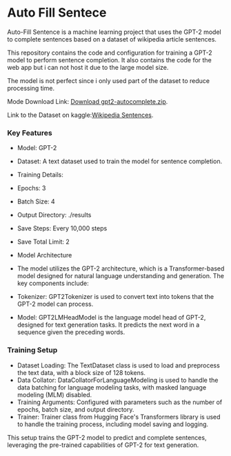 # Auto Fill Sentece
Auto-Fill Sentence is a machine learning project that uses the GPT-2 model to complete sentences based on a dataset of wikipedia article sentences. 

This repository contains the code and configuration for training a GPT-2 model to perform sentence completion.
It also contains the code for the web app but i can not host it due to the large model size.

The model is not perfect since i only used part of the dataset to reduce processing time. 

Mode Download Link:
[Download gpt2-autocomplete.zip](https://drive.google.com/file/d/1-2_Y2ytO2-40xPm3wfeFZWFeP1yAkE42/view?usp=sharing). 

Link to the Dataset on kaggle:[Wikipedia Sentences](https://www.kaggle.com/datasets/mikeortman/wikipedia-sentences). 


### Key Features
* Model: GPT-2
* Dataset: A text dataset used to train the model for sentence completion.
* Training Details:
* Epochs: 3
* Batch Size: 4
* Output Directory: ./results
* Save Steps: Every 10,000 steps
* Save Total Limit: 2
* Model Architecture
* The model utilizes the GPT-2 architecture, which is a Transformer-based model designed for natural language understanding and generation. The key components include:

* Tokenizer: GPT2Tokenizer is used to convert text into tokens that the GPT-2 model can process.
* Model: GPT2LMHeadModel is the language model head of GPT-2, designed for text generation tasks. It predicts the next word in a sequence given the preceding words.

### Training Setup
* Dataset Loading: The TextDataset class is used to load and preprocess the text data, with a block size of 128 tokens.
* Data Collator: DataCollatorForLanguageModeling is used to handle the data batching for language modeling tasks, with masked language modeling (MLM) disabled.
* Training Arguments: Configured with parameters such as the number of epochs, batch size, and output directory.
* Trainer: Trainer class from Hugging Face's Transformers library is used to handle the training process, including model saving and logging.

This setup trains the GPT-2 model to predict and complete sentences, leveraging the pre-trained capabilities of GPT-2 for text generation.
